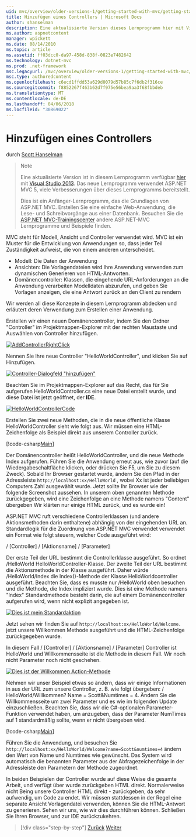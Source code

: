 ```yaml
---
uid: mvc/overview/older-versions-1/getting-started-with-mvc/getting-started-with-mvc-part2
title: Hinzufügen eines Controllers | Microsoft Docs
author: shanselman
description: Eine aktualisierte Version dieses Lernprogramm hier mit Visual Studio 2013 verfügbar ist. Das neue Lernprogramm verwendet ASP.NET MVC 5, zahlreiche Verbesserungen über t bietet...
ms.author: aspnetcontent
manager: wpickett
ms.date: 08/14/2010
ms.topic: article
ms.assetid: ff03dcc0-da97-458d-838f-0823e7482642
ms.technology: dotnet-mvc
ms.prod: .net-framework
msc.legacyurl: /mvc/overview/older-versions-1/getting-started-with-mvc/getting-started-with-mvc-part2
msc.type: authoredcontent
ms.openlocfilehash: c6ecd1ffdd53a629d0079d57b85c7f6db2f316ce
ms.sourcegitcommit: f8852267f463b62d7f975e56bea9aa3f68fbbdeb
ms.translationtype: MT
ms.contentlocale: de-DE
ms.lasthandoff: 04/06/2018
ms.locfileid: "30869022"
---
```

<a name="adding-a-controller"></a>Hinzufügen eines Controllers
====================
durch [Scott Hanselman](https://github.com/shanselman)

> > [!NOTE]
> > Eine aktualisierte Version ist in diesem Lernprogramm verfügbar [hier](../../getting-started/introduction/getting-started.md) mit [Visual Studio 2013](https://www.microsoft.com/visualstudio/eng/2013-downloads). Das neue Lernprogramm verwendet ASP.NET MVC 5, viele Verbesserungen über dieses Lernprogramms bereitstellt.
> 
> 
> Dies ist ein Anfänger-Lernprogramm, das die Grundlagen von ASP.NET MVC. Erstellen Sie eine einfache Web-Anwendung, die Lese- und Schreibvorgänge aus einer Datenbank. Besuchen Sie die [ASP.NET MVC-Trainingscenter](../../../index.md) andere ASP.NET-MVC Lernprogramme und Beispiele finden.


MVC steht für Modell, Ansicht und Controller verwendet wird. MVC ist ein Muster für die Entwicklung von Anwendungen so, dass jeder Teil Zuständigkeit aufweist, die von einem anderen unterscheidet.

- Modell: Die Daten der Anwendung
- Ansichten: Die Vorlagendateien wird Ihre Anwendung verwenden zum dynamischen Generieren von HTML-Antworten.
- Domänencontroller: Klassen, die eingehende URL-Anforderungen an die Anwendung verarbeiten Modelldaten abzurufen, und geben Sie Vorlagen anzeigen, die eine Antwort zurück an den Client zu rendern

Wir werden all diese Konzepte in diesem Lernprogramm abdecken und erläutert deren Verwendung zum Erstellen einer Anwendung.

Erstellen wir einen neuen Domänencontroller, indem Sie den Ordner "Controller" im Projektmappen-Explorer mit der rechten Maustaste und Auswählen von Controller hinzufügen.

[![AddControllerRightClick](getting-started-with-mvc-part2/_static/image2.png)](getting-started-with-mvc-part2/_static/image1.png)

Nennen Sie Ihre neue Controller "HelloWorldController", und klicken Sie auf Hinzufügen.

[![Controller-Dialogfeld "hinzufügen"](getting-started-with-mvc-part2/_static/image4.png)](getting-started-with-mvc-part2/_static/image3.png)

Beachten Sie im Projektmappen-Explorer auf das Recht, das für Sie aufgerufen HelloWorldController.cs eine neue Datei erstellt wurde, und diese Datei ist jetzt geöffnet, der **IDE**.

[![HelloWorldControllerCode](getting-started-with-mvc-part2/_static/image6.png)](getting-started-with-mvc-part2/_static/image5.png)

Erstellen Sie zwei neue Methoden, die in die neue öffentliche Klasse HelloWorldController sieht wie folgt aus. Wir müssen eine HTML-Zeichenfolge als Beispiel direkt aus unserem Controller zurück.

[!code-csharp[Main](getting-started-with-mvc-part2/samples/sample1.cs)]

Der Domänencontroller heißt HelloWorldController, und die neue Methode Index aufgerufen. Führen Sie die Anwendung erneut aus, wie zuvor (auf die Wiedergabeschaltfläche klicken, oder drücken Sie F5, um Sie zu diesem Zweck). Sobald Ihr Browser gestartet wurde, ändern Sie den Pfad in der Adressleiste `http://localhost:xx/HelloWorld` , wobei Xx ist jeder beliebigen Computers Zahl ausgewählt wurde. Jetzt sollte Ihr Browser wie der folgende Screenshot aussehen. In unserem oben genannten Methode zurückgegeben, wird eine Zeichenfolge an eine Methode namens "Content" übergeben Wir klärten nur einige HTML zurück, und es wurde ein!

ASP.NET MVC ruft verschiedene Controllerklassen (und andere Aktionsmethoden darin enthaltene) abhängig von der eingehenden URL an. Standardlogik für die Zuordnung von ASP.NET MVC verwendet verwendet ein Format wie folgt steuern, welcher Code ausgeführt wird:

/ [Controller] / [Aktionsname] / [Parameter]

Der erste Teil der URL bestimmt die Controllerklasse ausgeführt. So ordnet /HelloWorld HelloWorldController-Klasse. Der zweite Teil der URL bestimmt die Aktionsmethode in der Klasse ausgeführt. Daher würde /HelloWorld/Index die Index()-Methode der Klasse HelloWorldcontroller ausgeführt. Beachten Sie, dass es musste nur /HelloWorld oben besuchen und die Methode, die Index impliziert wurde. Dies ist eine Methode namens "Index" Standardmethode besteht darin, die auf einem Domänencontroller aufgerufen wird, wenn nicht explizit angegeben ist.

[![Dies ist mein Standardaktion](getting-started-with-mvc-part2/_static/image8.png)](getting-started-with-mvc-part2/_static/image7.png)

Jetzt sehen wir finden Sie auf `http://localhost:xx/HelloWorld/Welcome.` jetzt unsere Willkommen Methode ausgeführt und die HTML-Zeichenfolge zurückgegeben wurde.

In diesem Fall / [Controller] / [Aktionsname] / [Parameter] Controller ist HelloWorld und Willkommensseite ist die Methode in diesem Fall. Wir noch nicht Parameter noch nicht geschehen.

[![Dies ist der Willkommen Action-Methode](getting-started-with-mvc-part2/_static/image10.png)](getting-started-with-mvc-part2/_static/image9.png)

Nehmen wir unser Beispiel etwas so ändern, dass wir einige Informationen in aus der URL zum unsere Controller, z. B. wie folgt übergeben: / HelloWorld/Willkommen? Name = Scott&amp;Numtimes = 4. Ändern Sie die Willkommensseite um zwei Parameter und es wie im folgenden Update einzuschließen. Beachten Sie, dass wir die C#-optionalen Parameter-Funktion verwendet haben, um anzugeben, dass der Parameter NumTimes auf 1 standardmäßig sollte, wenn er nicht übergeben wird.

[!code-csharp[Main](getting-started-with-mvc-part2/samples/sample2.cs)]

Führen Sie die Anwendung, und besuchen Sie `http://localhost:xx/HelloWorld/Welcome?name=Scott&numtimes=4` ändern den Wert von Name und Numtimes wie gewünscht. Das System wird automatisch die benannten Parameter aus der Abfragezeichenfolge in der Adressleiste den Parametern der Methode zugeordnet.

In beiden Beispielen der Controller wurde auf diese Weise die gesamte Arbeit, und verfügt über wurde zurückgeben HTML direkt. Normalerweise nicht Being unsere Controller HTML direkt - zurückgeben, da sehr aufwendig, um Code zu endet. Wir müssen stattdessen in der Regel eine separate Ansicht Vorlagendatei verwenden, können Sie die HTML-Antwort zu generieren. Sehen wir uns, wie wir dies durchführen können. Schließen Sie Ihren Browser, und zur IDE zurückzukehren.

> [!div class="step-by-step"]
> [Zurück](getting-started-with-mvc-part1.md)
> [Weiter](getting-started-with-mvc-part3.md)
